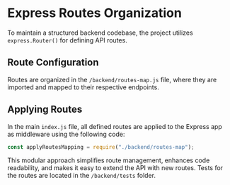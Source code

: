 # Express Routes Organization

To maintain a structured backend codebase, the project utilizes `express.Router()` for defining API routes.

## Route Configuration

Routes are organized in the `/backend/routes-map.js` file, where they are imported and mapped to their respective endpoints.

## Applying Routes

In the main `index.js` file, all defined routes are applied to the Express app as middleware using the following code:

```javascript
const applyRoutesMapping = require("./backend/routes-map");
```

This modular approach simplifies route management, enhances code readability, 
and makes it easy to extend the API with new routes. Tests for the routes 
are located in the `/backend/tests` folder.
